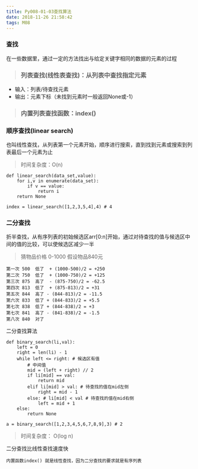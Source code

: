 ```yaml
---
title: Py008-01-03查找算法
date: 2018-11-26 21:58:42
tags: M08
---
```


### 查找

在一些数据里，通过一定的方法找出与给定关键字相同的数据的元素的过程

> ### 列表查找(线性表查找)：从列表中查找指定元素

- 输入：列表/待查找元素
- 输出：元素下标（未找到元素时一般返回None或-1）

> ### 内置列表查找函数：index()

### 顺序查找(linear search)

也叫线性查找，从列表第一个元素开始，顺序进行搜索，直到找到元素或搜索到列表最后一个元素为止

> 时间复杂度：O(n)

```
def linear_search(data_set,value):
    for i,v in enumerate(data_set):
        if v == value:
            return i
    return None

index = linear_search([1,2,3,5,4],4) # 4
```



### 二分查找

折半查找，从有序列表的初始候选区arr[0:n]开始，通过对待查找的值与候选区中间的值的比较，可以使候选区减少一半

> 猜物品价格 0-1000 假设物品840元

```
第一次 500  低了  + (1000-500)/2 = +250
第二次 750  低了  + (1000-750)/2 = +125
第三次 875  高了  - (875-750)/2 = -62.5
第四次 813  低了  + (875-813)/2 = +31
第五次 844  高了 - (844-813)/2 = -11.5
第六次 833  低了 + (844-833)/2 = +5.5
第七次 838  低了 + (844-838)/2 = +3
第七次 841  高了 - (841-838)/2 = -1.5
第八次 840  对了
```

二分查找算法

```
def binary_search(li,val):
    left = 0
    right = len(li) - 1
    while left <= right: # 候选区有值
        # 中间值
        mid = (left + right) // 2
        if li[mid] == val:
            return mid
        elif li[mid] > val: # 待查找的值在mid左侧
            right = mid - 1
        else: # li[mid] < val # 待查找的值在mid右侧
            left = mid + 1
    else:
        return None

a = binary_search([1,2,3,4,5,6,7,8,9],3) # 2
```

> 时间复杂度： O(log n)

二分查找比线性查找速度快

```
内置函数index() 就是线性查找，因为二分查找的要求就是有序列表
```
